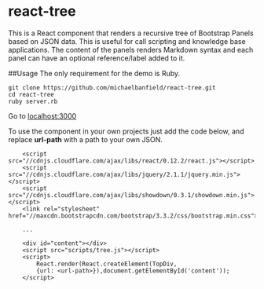 # react-tree

This is a React component that renders a recursive tree of Bootstrap Panels based on JSON data. This is useful for call scripting and knowledge base applications.
The content of the panels renders Markdown syntax and each panel can have an optional reference/label added to it.

##Usage
The only requirement for the demo is Ruby.

    git clone https://github.com/michaelbanfield/react-tree.git
    cd react-tree
    ruby server.rb

Go to [localhost:3000](http://localhost:3000/)

To use the component in your own projects just add the code below, and replace **url-path** with a path to your own JSON.

        <script src="//cdnjs.cloudflare.com/ajax/libs/react/0.12.2/react.js"></script>
        <script src="//cdnjs.cloudflare.com/ajax/libs/jquery/2.1.1/jquery.min.js"></script>
        <script src="//cdnjs.cloudflare.com/ajax/libs/showdown/0.3.1/showdown.min.js"></script>
        <link rel="stylesheet" href="//maxcdn.bootstrapcdn.com/bootstrap/3.3.2/css/bootstrap.min.css">
        
        ...

        <div id="content"></div>
        <script src="scripts/tree.js"></script>
        <script>
            React.render(React.createElement(TopDiv, 
            {url: <url-path>}),document.getElementById('content'));
        </script>
